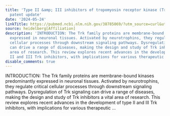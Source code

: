 ```yaml
---
title: 'Type II &amp; III inhibitors of tropomyosin receptor kinase (Trk): a 2020-2022
  patent update'
date: '2024-05-24'
linkTitle: https://pubmed.ncbi.nlm.nih.gov/38785069/?utm_source=curl&utm_medium=rss&utm_campaign=pubmed-2&utm_content=1FakS-2QOkCT8HsMOQP1bCRQ4YzyumYOmxmF0moLsQ3dFB1E9V&fc=20220326224207&ff=20240524184553&v=2.18.0.post9+e462414
source: heidelberg[Affiliation]
description: 'INTRODUCTION: The Trk family proteins are membrane-bound kinases predominantly
  expressed in neuronal tissues. Activated by neurotrophins, they regulate critical
  cellular processes through downstream signaling pathways. Dysregulation of Trk signaling
  can drive a range of diseases, making the design and study of Trk inhibitors a vital
  area of research. This review explores recent advances in the development of type
  II and III Trk inhibitors, with implications for various therapeutic ...'
disable_comments: true
---
```

INTRODUCTION: The Trk family proteins are membrane-bound kinases predominantly expressed in neuronal tissues. Activated by neurotrophins, they regulate critical cellular processes through downstream signaling pathways. Dysregulation of Trk signaling can drive a range of diseases, making the design and study of Trk inhibitors a vital area of research. This review explores recent advances in the development of type II and III Trk inhibitors, with implications for various therapeutic ...